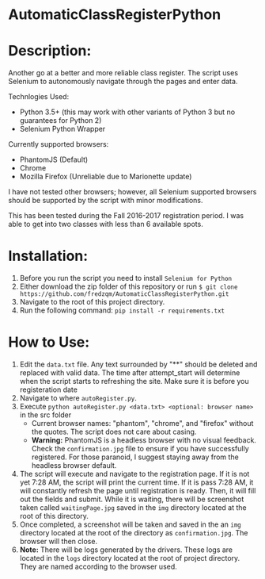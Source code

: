 # AutomaticClassRegisterPython
# Description:
Another go at a better and more reliable class register.
The script uses Selenium to autonomously navigate through the pages and enter data.

Technlogies Used:
  - Python 3.5+ (this may work with other variants of Python 3 but no guarantees for Python 2)
  - Selenium Python Wrapper

Currently supported browsers:
  - PhantomJS             (Default)
  - Chrome
  - Mozilla Firefox       (Unreliable due to Marionette update)

I have not tested other browsers; however, all Selenium supported browsers should be supported by the script with minor modifications.

This has been tested during the Fall 2016-2017 registration period. I was able to get into two classes with less than 6 available spots.

# Installation:
  1. Before you run the script you need to install `Selenium for Python`
  2. Either download the zip folder of this repository or run `$ git clone https://github.com/fredzqm/AutomaticClassRegisterPython.git`
  3. Navigate to the root of this project directory.
  4. Run the following command: `pip install -r requirements.txt`

# How to Use:
  1. Edit the `data.txt` file. Any text surrounded by "**" should be deleted and replaced with valid data. The time after attempt_start will determine when the script starts to refreshing the site. Make sure it is before you registeration date
  2. Navigate to where `autoRegister.py`.
  4. Execute `python autoRegister.py <data.txt> <optional: browser name>` in the src folder
     - Current browser names: "phantom", "chrome", and "firefox" without the quotes. The script does not care about casing.
     - **Warning:** PhantomJS is a headless browser with no visual feedback. Check the `confirmation.jpg` file to ensure if you have successfully registered. For those paranoid, I suggest staying away from the headless browser default.
  5. The script will execute and navigate to the registration page. If it is not yet 7:28 AM, the script will print the current time. If it is pass 7:28 AM, it will constantly refresh the page until registration is ready. Then, it will fill out the fields and submit. While it is waiting, there will be screenshot taken called `waitingPage.jpg` saved in the `img` directory located at the root of this directory.
  6. Once completed, a screenshot will be taken and saved in the an `img` directory located at the root of the directory as `confirmation.jpg`. The browser will then close.
  7. **Note:** There will be logs generated by the drivers. These logs are located in the `logs` directory located at the root of project directory. They are named according to the browser used.
